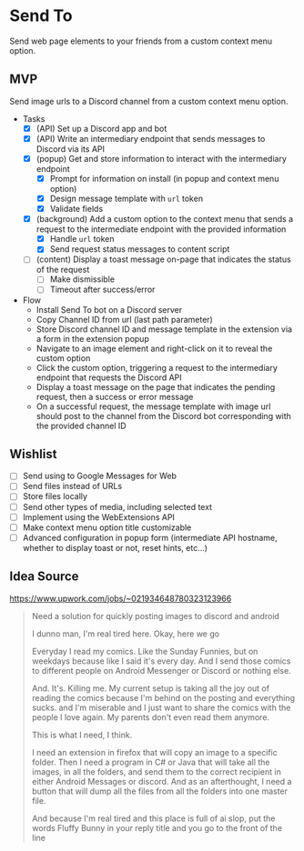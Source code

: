 # Send To

Send web page elements to your friends from a custom context menu option.

## MVP

Send image urls to a Discord channel from a custom context menu option.

- Tasks
  - [x] (API) Set up a Discord app and bot
  - [x] (API) Write an intermediary endpoint that sends messages to Discord via its API 
  - [x] (popup) Get and store information to interact with the intermediary endpoint
    - [x] Prompt for information on install (in popup and context menu option)
    - [x] Design message template with `url` token
    - [x] Validate fields
  - [x] (background) Add a custom option to the context menu that sends a request to the intermediate endpoint with the provided information
    - [x] Handle `url` token
    - [x] Send request status messages to content script
  - [ ] (content) Display a toast message on-page that indicates the status of the request
    - [ ] Make dismissible
    - [ ] Timeout after success/error

- Flow
  - Install Send To bot on a Discord server
  - Copy Channel ID from url (last path parameter)
  - Store Discord channel ID and message template in the extension via a form in the extension popup
  - Navigate to an image element and right-click on it to reveal the custom option 
  - Click the custom option, triggering a request to the intermediary endpoint that requests the Discord API
  - Display a toast message on the page that indicates the pending request, then a success or error message  
  - On a successful request, the message template with image url should post to the channel from the Discord bot corresponding with the provided channel ID

## Wishlist

- [ ] Send using to Google Messages for Web
- [ ] Send files instead of URLs
- [ ] Store files locally
- [ ] Send other types of media, including selected text
- [ ] Implement using the WebExtensions API
- [ ] Make context menu option title customizable
- [ ] Advanced configuration in popup form (intermediate API hostname, whether to display toast or not, reset hints, etc...)

## Idea Source

https://www.upwork.com/jobs/~021934648780323123966

> Need a solution for quickly posting images to discord and android
> 
> I dunno man, I'm real tired here. Okay, here we go
>
> Everyday I read my comics. Like the Sunday Funnies, but on weekdays because like I said it's every day. And I send those comics to different people on Android Messenger or Discord or nothing else.
>
> And. It's. Killing me.
> My current setup is taking all the joy out of reading the comics because I'm behind on the posting and everything sucks. and I'm miserable and I just want to share the comics with the people I love again. My parents don't even read them anymore.
>
> This is what I need, I think.
>
> I need an extension in firefox that will copy an image to a specific folder. Then I need a program in C# or Java that will take all the images, in all the folders, and send them to the correct recipient in either Android Messages or discord. And as an afterthought, I need a button that will dump all the files from all the folders into one master file.
>
> And because I'm real tired and this place is full of ai slop, put the words Fluffy Bunny in your reply title and you go to the front of the line

